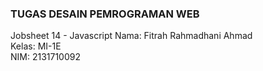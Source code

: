 ### TUGAS DESAIN PEMROGRAMAN WEB  
Jobsheet 14 - Javascript
Nama: Fitrah Rahmadhani Ahmad  
Kelas: MI-1E  
NIM: 2131710092
